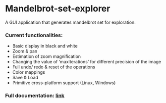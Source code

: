 # Mandelbrot-set-explorer
A GUI application that generates mandelbrot set for exploration.

### Current functionalities:
- Basic display in black and white 
- Zoom & pan 
- Estimation of zoom magnification 
- Changing the value of ‘maxIterations’ for different precision of the image 
- Full undo/ redo & reset of the operations 
- Color mappings 
- Save & Load 
- Primitive cross-platform support (Linux, Windows)

### Full documentation: [link](https://universityofstandrews907-my.sharepoint.com/:w:/g/personal/sht2_st-andrews_ac_uk/EfpCGXFHqZ1HuazHQKtrwoYBquSKCb5qkGZVHB0DSF5w5Q?e=7tKevx)
